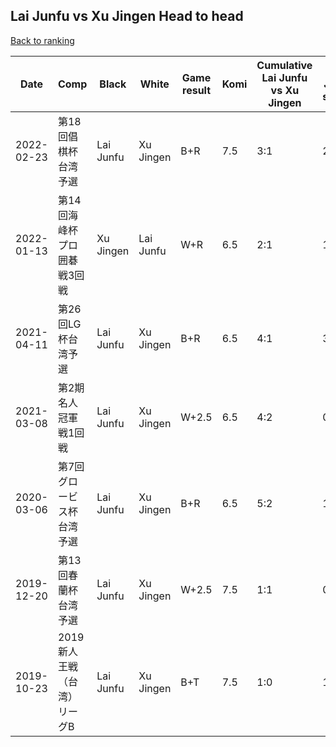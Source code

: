 ## Lai Junfu vs Xu Jingen Head to head

[Back to ranking](../../index.md)




| **Date** | **Comp** | **Black** | **White** | **Game result** | **Komi** | **Cumulative Lai Junfu vs Xu Jingen** | **Lai Junfu streak** | **Xu Jingen streak** | 
| --- | --- | --- | --- | --- | --- | --- | --- | --- |
| 2022-02-23 | 第18回倡棋杯台湾予選 | Lai Junfu | Xu Jingen | B+R | 7.5 | 3:1 | 2 | 0 | 
| 2022-01-13 | 第14回海峰杯プロ囲碁戦3回戦  | Xu Jingen | Lai Junfu | W+R | 6.5 | 2:1 | 1 | 0 | 
| 2021-04-11 | 第26回LG杯台湾予選 | Lai Junfu | Xu Jingen | B+R | 6.5 | 4:1 | 3 | 0 | 
| 2021-03-08 | 第2期名人冠軍戦1回戦 | Lai Junfu | Xu Jingen | W+2.5 | 6.5 | 4:2 | 0 | 1 | 
| 2020-03-06 | 第7回グロービス杯台湾予選 | Lai Junfu | Xu Jingen | B+R | 6.5 | 5:2 | 1 | 0 | 
| 2019-12-20 | 第13回春蘭杯台湾予選 | Lai Junfu | Xu Jingen | W+2.5 | 7.5 | 1:1 | 0 | 1 | 
| 2019-10-23 | 2019新人王戦（台湾）リーグB | Lai Junfu | Xu Jingen | B+T | 7.5 | 1:0 | 1 | 0 |




